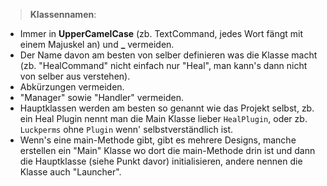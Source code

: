 > __Klassennamen__:
- Immer in **UpperCamelCase** (zb. TextCommand, jedes Wort fängt mit einem Majuskel an) und **_** vermeiden.
- Der Name davon am besten von selber definieren was die Klasse macht (zb. "HealCommand" nicht einfach nur "Heal", man kann's dann nicht von selber aus verstehen).
- Abkürzungen vermeiden.
- "Manager" sowie "Handler" vermeiden.
- Hauptklassen werden am besten so genannt wie das Projekt selbst, zb. ein Heal Plugin nennt man die Main Klasse lieber `HealPlugin`, oder zb. `Luckperms` ohne `Plugin` wenn' selbstverständlich ist.
- Wenn's eine main-Methode gibt, gibt es mehrere Designs, manche erstellen ein "Main" Klasse wo dort die main-Methode drin ist und dann die Hauptklasse (siehe Punkt davor) initialisieren, andere nennen die Klasse auch "Launcher".
